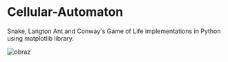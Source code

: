 # Cellular-Automaton
Snake, Langton Ant and Conway's Game of Life implementations in Python using matplotlib library.

![obraz](https://github.com/julgitt/Cellular-Automaton/assets/95649808/19427cb4-f6bd-432b-a704-75b69a0c1fa9)


